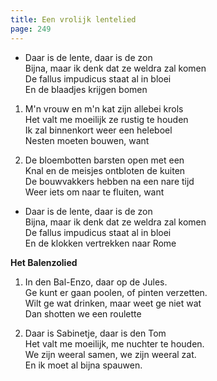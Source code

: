 ```yaml
---
title: Een vrolijk lentelied
page: 249
---  
```


- Daar is de lente, daar is de zon  
Bijna, maar ik denk dat ze weldra zal komen  
De fallus impudicus staat al in bloei  
En de blaadjes krijgen bomen  


1. M'n vrouw en m'n kat zijn allebei krols  
Het valt me moeilijk ze rustig te houden  
Ik zal binnenkort weer een heleboel  
Nesten moeten bouwen, want  


2. De bloembotten barsten open met een  
Knal en de meisjes ontbloten de kuiten  
De bouwvakkers hebben na een nare tijd  
Weer iets om naar te fluiten, want  


- Daar is de lente, daar is de zon  
Bijna, maar ik denk dat ze weldra zal komen  
De fallus impudicus staat al in bloei  
En de klokken vertrekken naar Rome  


**Het Balenzolied**  
1. In den Bal-Enzo, daar op de Jules.  
    Ge kunt er gaan poolen,  of pinten verzetten.  
    Wilt ge wat drinken, maar weet ge niet wat  
    Dan shotten we een roulette  


2. Daar is Sabinetje, daar is den Tom  
    Het valt me moeilijk, me nuchter te houden.  
    We zijn weeral samen, we zijn weeral zat.  
    En ik moet al bijna spauwen.  